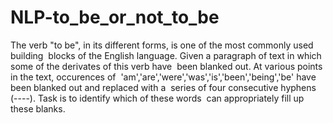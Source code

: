 # NLP-to_be_or_not_to_be
The verb "to be", in its different forms, is one of the most commonly used building  blocks of the English language. Given a paragraph of text in which some of the derivates of this verb have  been blanked out.  At various points in the text, occurences of  'am','are','were','was','is','been','being','be' have been blanked out and replaced with a  series of four consecutive hyphens (----). Task is to identify which of these words  can appropriately fill up these blanks.
